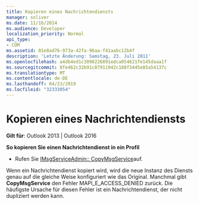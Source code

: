 ```yaml
---
title: Kopieren eines Nachrichtendiensts
manager: soliver
ms.date: 11/16/2014
ms.audience: Developer
localization_priority: Normal
api_type:
- COM
ms.assetid: 01e8ad76-973a-42fa-96aa-f41aabc12b4f
description: 'Letzte Änderung: Samstag, 23. Juli 2011'
ms.openlocfilehash: a4db4ed1c3098226891edca054621fe145daaa1f
ms.sourcegitcommit: 8fe462c32b91c87911942c188f3445e85a54137c
ms.translationtype: MT
ms.contentlocale: de-DE
ms.lasthandoff: 04/23/2019
ms.locfileid: "32333054"
---
```

# <a name="copying-a-message-service"></a>Kopieren eines Nachrichtendiensts

  
  
**Gilt für**: Outlook 2013 | Outlook 2016 
  
 **So kopieren Sie einen Nachrichtendienst in ein Profil**
  
- Rufen Sie [IMsgServiceAdmin:: CopyMsgService](imsgserviceadmin-copymsgservice.md)auf.
    
Wenn ein Nachrichtendienst kopiert wird, wird die neue Instanz des Diensts genau auf die gleiche Weise konfiguriert wie das Original. Manchmal gibt **CopyMsgService** den Fehler MAPI_E_ACCESS_DENIED zurück. Die häufigste Ursache für diesen Fehler ist ein Nachrichtendienst, der nicht dupliziert werden kann. 
  

